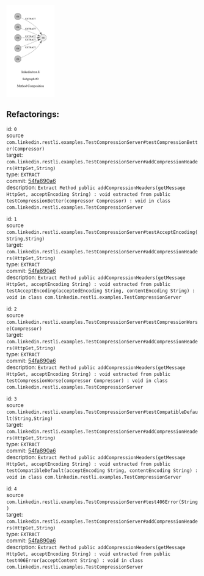 <img src=subgraph_atomic_0.svg width=25%>

## Refactorings:

id: `0`\
source `com.linkedin.restli.examples.TestCompressionServer#testCompressionBetter(Compressor)`\
target: `com.linkedin.restli.examples.TestCompressionServer#addCompressionHeaders(HttpGet,String)`\
type: `EXTRACT`\
commit: [54fa890a6](https://github.com/linkedin/rest.li/commit/54fa890a6af4ccf564fb481d3e1b6ad4d084de9e)\
description: `Extract Method public addCompressionHeaders(getMessage HttpGet, acceptEncoding String) : void extracted from public testCompressionBetter(compressor Compressor) : void in class com.linkedin.restli.examples.TestCompressionServer`

id: `1`\
source `com.linkedin.restli.examples.TestCompressionServer#testAcceptEncoding(String,String)`\
target: `com.linkedin.restli.examples.TestCompressionServer#addCompressionHeaders(HttpGet,String)`\
type: `EXTRACT`\
commit: [54fa890a6](https://github.com/linkedin/rest.li/commit/54fa890a6af4ccf564fb481d3e1b6ad4d084de9e)\
description: `Extract Method public addCompressionHeaders(getMessage HttpGet, acceptEncoding String) : void extracted from public testAcceptEncoding(acceptedEncoding String, contentEncoding String) : void in class com.linkedin.restli.examples.TestCompressionServer`

id: `2`\
source `com.linkedin.restli.examples.TestCompressionServer#testCompressionWorse(Compressor)`\
target: `com.linkedin.restli.examples.TestCompressionServer#addCompressionHeaders(HttpGet,String)`\
type: `EXTRACT`\
commit: [54fa890a6](https://github.com/linkedin/rest.li/commit/54fa890a6af4ccf564fb481d3e1b6ad4d084de9e)\
description: `Extract Method public addCompressionHeaders(getMessage HttpGet, acceptEncoding String) : void extracted from public testCompressionWorse(compressor Compressor) : void in class com.linkedin.restli.examples.TestCompressionServer`

id: `3`\
source `com.linkedin.restli.examples.TestCompressionServer#testCompatibleDefault(String,String)`\
target: `com.linkedin.restli.examples.TestCompressionServer#addCompressionHeaders(HttpGet,String)`\
type: `EXTRACT`\
commit: [54fa890a6](https://github.com/linkedin/rest.li/commit/54fa890a6af4ccf564fb481d3e1b6ad4d084de9e)\
description: `Extract Method public addCompressionHeaders(getMessage HttpGet, acceptEncoding String) : void extracted from public testCompatibleDefault(acceptEncoding String, contentEncoding String) : void in class com.linkedin.restli.examples.TestCompressionServer`

id: `4`\
source `com.linkedin.restli.examples.TestCompressionServer#test406Error(String)`\
target: `com.linkedin.restli.examples.TestCompressionServer#addCompressionHeaders(HttpGet,String)`\
type: `EXTRACT`\
commit: [54fa890a6](https://github.com/linkedin/rest.li/commit/54fa890a6af4ccf564fb481d3e1b6ad4d084de9e)\
description: `Extract Method public addCompressionHeaders(getMessage HttpGet, acceptEncoding String) : void extracted from public test406Error(acceptContent String) : void in class com.linkedin.restli.examples.TestCompressionServer`

